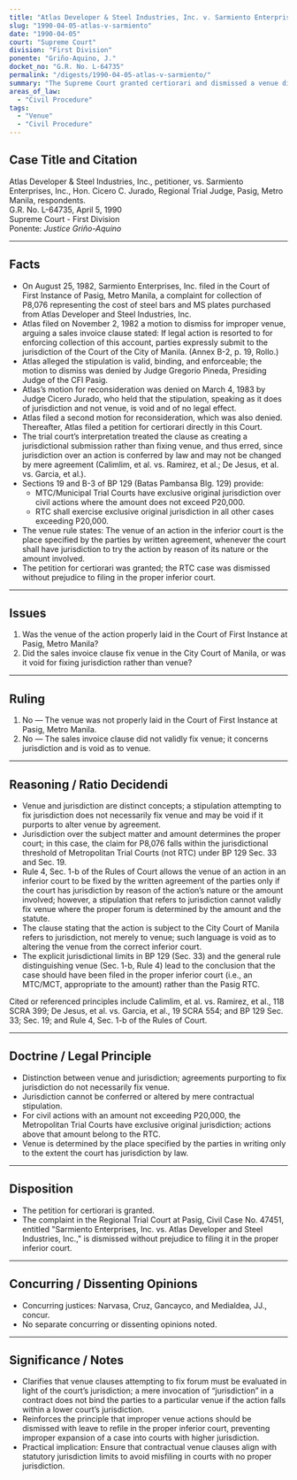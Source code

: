 ```yaml
---
title: "Atlas Developer & Steel Industries, Inc. v. Sarmiento Enterprises, Inc."
slug: "1990-04-05-atlas-v-sarmiento"
date: "1990-04-05"
court: "Supreme Court"
division: "First Division"
ponente: "Griño-Aquino, J."
docket_no: "G.R. No. L-64735"
permalink: "/digests/1990-04-05-atlas-v-sarmiento/"
summary: "The Supreme Court granted certiorari and dismissed a venue dispute, holding that a stipulation in the sales invoice fixing Manila as the venue does not validly fix venue in Pasig RTC; the action must be filed in the proper inferior court within the jurisdictional limits."
areas_of_law:
  - "Civil Procedure"
tags:
  - "Venue"
  - "Civil Procedure"
---
```


## Case Title and Citation
Atlas Developer & Steel Industries, Inc., petitioner, vs. Sarmiento Enterprises, Inc., Hon. Cicero C. Jurado, Regional Trial Judge, Pasig, Metro Manila, respondents.  
G.R. No. L-64735, April 5, 1990  
Supreme Court - First Division  
Ponente: *Justice Griño-Aquino*

---

## Facts
- On August 25, 1982, Sarmiento Enterprises, Inc. filed in the Court of First Instance of Pasig, Metro Manila, a complaint for collection of P8,076 representing the cost of steel bars and MS plates purchased from Atlas Developer and Steel Industries, Inc.
- Atlas filed on November 2, 1982 a motion to dismiss for improper venue, arguing a sales invoice clause stated: If legal action is resorted to for enforcing collection of this account, parties expressly submit to the jurisdiction of the Court of the City of Manila. (Annex B-2, p. 19, Rollo.)
- Atlas alleged the stipulation is valid, binding, and enforceable; the motion to dismiss was denied by Judge Gregorio Pineda, Presiding Judge of the CFI Pasig.
- Atlas’s motion for reconsideration was denied on March 4, 1983 by Judge Cicero Jurado, who held that the stipulation, speaking as it does of jurisdiction and not venue, is void and of no legal effect.
- Atlas filed a second motion for reconsideration, which was also denied. Thereafter, Atlas filed a petition for certiorari directly in this Court.
- The trial court’s interpretation treated the clause as creating a jurisdictional submission rather than fixing venue, and thus erred, since jurisdiction over an action is conferred by law and may not be changed by mere agreement (Calimlim, et al. vs. Ramirez, et al.; De Jesus, et al. vs. Garcia, et al.).
- Sections 19 and B-3 of BP 129 (Batas Pambansa Blg. 129) provide: 
  - MTC/Municipal Trial Courts have exclusive original jurisdiction over civil actions where the amount does not exceed P20,000.
  - RTC shall exercise exclusive original jurisdiction in all other cases exceeding P20,000.
- The venue rule states: The venue of an action in the inferior court is the place specified by the parties by written agreement, whenever the court shall have jurisdiction to try the action by reason of its nature or the amount involved.
- The petition for certiorari was granted; the RTC case was dismissed without prejudice to filing in the proper inferior court.

---

## Issues
1. Was the venue of the action properly laid in the Court of First Instance at Pasig, Metro Manila?
2. Did the sales invoice clause fix venue in the City Court of Manila, or was it void for fixing jurisdiction rather than venue?

---

## Ruling
1. No — The venue was not properly laid in the Court of First Instance at Pasig, Metro Manila.
2. No — The sales invoice clause did not validly fix venue; it concerns jurisdiction and is void as to venue.

---

## Reasoning / Ratio Decidendi
- Venue and jurisdiction are distinct concepts; a stipulation attempting to fix jurisdiction does not necessarily fix venue and may be void if it purports to alter venue by agreement.
- Jurisdiction over the subject matter and amount determines the proper court; in this case, the claim for P8,076 falls within the jurisdictional threshold of Metropolitan Trial Courts (not RTC) under BP 129 Sec. 33 and Sec. 19.
- Rule 4, Sec. 1-b of the Rules of Court allows the venue of an action in an inferior court to be fixed by the written agreement of the parties only if the court has jurisdiction by reason of the action’s nature or the amount involved; however, a stipulation that refers to jurisdiction cannot validly fix venue where the proper forum is determined by the amount and the statute.
- The clause stating that the action is subject to the City Court of Manila refers to jurisdiction, not merely to venue; such language is void as to altering the venue from the correct inferior court.
- The explicit jurisdictional limits in BP 129 (Sec. 33) and the general rule distinguishing venue (Sec. 1-b, Rule 4) lead to the conclusion that the case should have been filed in the proper inferior court (i.e., an MTC/MCT, appropriate to the amount) rather than the Pasig RTC.

Cited or referenced principles include Calimlim, et al. vs. Ramirez, et al., 118 SCRA 399; De Jesus, et al. vs. Garcia, et al., 19 SCRA 554; and BP 129 Sec. 33; Sec. 19; and Rule 4, Sec. 1-b of the Rules of Court.

---

## Doctrine / Legal Principle
- Distinction between venue and jurisdiction; agreements purporting to fix jurisdiction do not necessarily fix venue.
- Jurisdiction cannot be conferred or altered by mere contractual stipulation.
- For civil actions with an amount not exceeding P20,000, the Metropolitan Trial Courts have exclusive original jurisdiction; actions above that amount belong to the RTC.
- Venue is determined by the place specified by the parties in writing only to the extent the court has jurisdiction by law.

---

## Disposition
- The petition for certiorari is granted.
- The complaint in the Regional Trial Court at Pasig, Civil Case No. 47451, entitled "Sarmiento Enterprises, Inc. vs. Atlas Developer and Steel Industries, Inc.," is dismissed without prejudice to filing it in the proper inferior court.

---

## Concurring / Dissenting Opinions
- Concurring justices: Narvasa, Cruz, Gancayco, and Medialdea, JJ., concur.
- No separate concurring or dissenting opinions noted.

---

## Significance / Notes
- Clarifies that venue clauses attempting to fix forum must be evaluated in light of the court’s jurisdiction; a mere invocation of “jurisdiction” in a contract does not bind the parties to a particular venue if the action falls within a lower court’s jurisdiction.
- Reinforces the principle that improper venue actions should be dismissed with leave to refile in the proper inferior court, preventing improper expansion of a case into courts with higher jurisdiction.
- Practical implication: Ensure that contractual venue clauses align with statutory jurisdiction limits to avoid misfiling in courts with no proper jurisdiction.